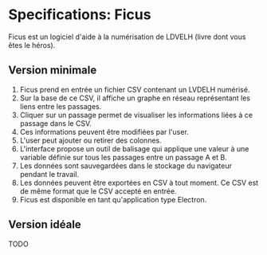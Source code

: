 # Specifications: Ficus

Ficus est un logiciel d'aide à la numérisation de LDVELH (livre dont vous êtes le héros).

## Version minimale
1. Ficus prend en entrée un fichier CSV contenant un LVDELH numérisé.
2. Sur la base de ce CSV, il affiche un graphe en réseau représentant les liens entre les passages.
3. Cliquer sur un passage permet de visualiser les informations liées à ce passage dans le CSV.
4. Ces informations peuvent être modifiées par l'user.
5. L'user peut ajouter ou retirer des colonnes.
6. L'interface propose un outil de balisage qui applique une valeur à une variable définie sur tous les passages entre un passage A et B.
7. Les données sont sauvegardées dans le stockage du navigateur pendant le travail.
8. Les données peuvent être exportées en CSV à tout moment. Ce CSV est de même format que le CSV accepté en entrée.
9. Ficus est disponible en tant qu'application type Electron.

## Version idéale
TODO
